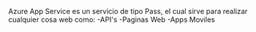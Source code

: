 Azure App Service es un servicio de tipo Pass, el cual sirve para realizar cualquier cosa web como:
	-API's
	-Paginas Web
	-Apps Moviles